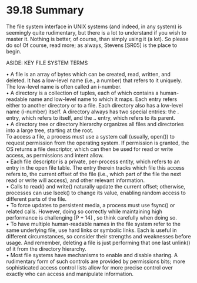 # 39.18 Summary  

The file system interface in UNIX systems (and indeed, in any system) is seemingly quite rudimentary, but there is a lot to understand if you wish to master it. Nothing is better, of course, than simply using it (a lot). So please do so! Of course, read more; as always, Stevens [SR05] is the place to begin.  

ASIDE: KEY FILE SYSTEM TERMS  

• A file is an array of bytes which can be created, read, written, and deleted. It has a low-level name (i.e., a number) that refers to it uniquely. The low-level name is often called an i-number.   
• A directory is a collection of tuples, each of which contains a human-readable name and low-level name to which it maps. Each entry refers either to another directory or to a file. Each directory also has a low-level name (i-number) itself. A directory always has two special entries: the . entry, which refers to itself, and the .. entry, which refers to its parent.   
• A directory tree or directory hierarchy organizes all files and directories into a large tree, starting at the root.   
To access a file, a process must use a system call (usually, open()) to request permission from the operating system. If permission is granted, the OS returns a file descriptor, which can then be used for read or write access, as permissions and intent allow.   
• Each file descriptor is a private, per-process entity, which refers to an entry in the open file table. The entry therein tracks which file this access refers to, the current offset of the file (i.e., which part of the file the next read or write will access), and other relevant information.   
• Calls to read() and write() naturally update the current offset; otherwise, processes can use lseek() to change its value, enabling random access to different parts of the file.   
• To force updates to persistent media, a process must use fsync() or related calls. However, doing so correctly while maintaining high performance is challenging $\scriptstyle { [ { \mathrm { P } } + 1 4 ] }$ , so think carefully when doing so.   
• To have multiple human-readable names in the file system refer to the same underlying file, use hard links or symbolic links. Each is useful in different circumstances, so consider their strengths and weaknesses before usage. And remember, deleting a file is just performing that one last unlink() of it from the directory hierarchy.   
• Most file systems have mechanisms to enable and disable sharing. A rudimentary form of such controls are provided by permissions bits; more sophisticated access control lists allow for more precise control over exactly who can access and manipulate information.  

